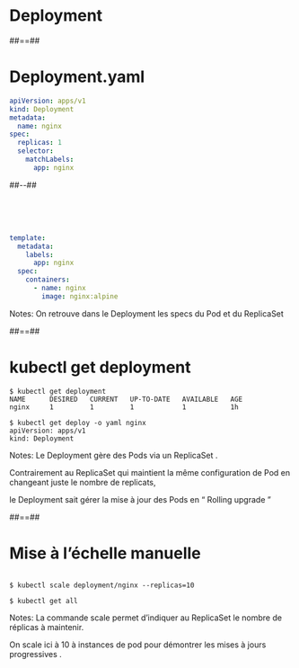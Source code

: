 <!-- .slide: class="transition-bg-sfeir-3"-->

# Deployment

##==##

<!-- .slide: class="with-code max-height two-column" -->

# Deployment.yaml

```yaml
apiVersion: apps/v1
kind: Deployment
metadata:
  name: nginx
spec:
  replicas: 1
  selector:
    matchLabels:
      app: nginx
```

<!-- .element: class="big-code" -->

##--##

<!-- .slide: class="with-code" -->

<br>
<br>
<br>

```yaml
template:
  metadata:
    labels:
      app: nginx
  spec:
    containers:
      - name: nginx
        image: nginx:alpine
```

<!-- .element: class="big-code" -->

Notes:
On retrouve dans le Deployment les specs du Pod et du ReplicaSet

##==##

<!-- .slide: class="with-code" -->

# kubectl get deployment

```shell
$ kubectl get deployment
NAME      DESIRED   CURRENT   UP-TO-DATE   AVAILABLE   AGE
nginx     1         1         1            1           1h

$ kubectl get deploy -o yaml nginx
apiVersion: apps/v1
kind: Deployment
```

<!-- .element: class="big-code" -->

Notes:
Le Deployment gère des
Pods
via un
ReplicaSet
.

Contrairement au ReplicaSet qui maintient la même configuration de Pod en changeant juste le nombre de replicats,

le Deployment sait gérer la mise à jour des Pods en “
Rolling upgrade
”

##==##

<!-- .slide: class="with-code" -->

# Mise à l’échelle manuelle

```shell

$ kubectl scale deployment/nginx --replicas=10

$ kubectl get all
```

<!-- .element: class="big-code" -->

Notes:
La commande
scale
permet d’indiquer au ReplicaSet le nombre de réplicas à maintenir.

On scale ici à 10 à instances de pod pour démontrer les
mises à jours progressives
.
